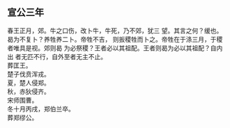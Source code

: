 ## 宣公三年

春王正月，郊。牛之口伤，改卜牛，牛死，乃不郊，犹三
望。其言之何？缓也。曷为不复卜？养牲养二卜。帝牲不吉，
则扳稷牲而卜之。帝牲在于涤三月，于稷者唯具是视。郊则曷
为必祭稷？王者必以其祖配。王者则曷为必以其祖配？自内出
者无匹不行，自外至者无主不止。  
葬匡王。  
楚子伐贲浑戎。  
夏，楚人侵郑。  
秋，赤狄侵齐。  
宋师围曹。  
冬十月丙戌，郑伯兰卒。  
葬郑缪公。  

